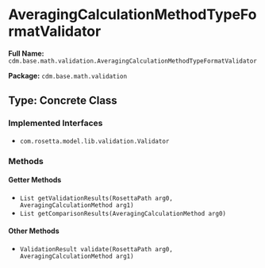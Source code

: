 # AveragingCalculationMethodTypeFormatValidator

**Full Name:** `cdm.base.math.validation.AveragingCalculationMethodTypeFormatValidator`

**Package:** `cdm.base.math.validation`

## Type: Concrete Class

### Implemented Interfaces

- `com.rosetta.model.lib.validation.Validator`

### Methods

#### Getter Methods

- `List getValidationResults(RosettaPath arg0, AveragingCalculationMethod arg1)`
- `List getComparisonResults(AveragingCalculationMethod arg0)`

#### Other Methods

- `ValidationResult validate(RosettaPath arg0, AveragingCalculationMethod arg1)`

